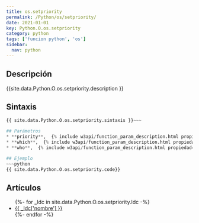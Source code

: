 ```yaml
---
title: os.setpriority
permalink: /Python/os/setpriority/
date: 2021-01-01
key: Python.O.os.setpriority
category: python
tags: ['funcion python', 'os']
sidebar: 
  nav: python
---
```


## Descripción
{{site.data.Python.O.os.setpriority.description }}

## Sintaxis
~~~python
{{ site.data.Python.O.os.setpriority.sintaxis }}~~~

## Parámetros
* **priority**,  {% include w3api/function_param_description.html propiedad=site.data.Python.O.os.setpriority valor="priority" %}
* **which**,  {% include w3api/function_param_description.html propiedad=site.data.Python.O.os.setpriority valor="which" %}
* **who**,  {% include w3api/function_param_description.html propiedad=site.data.Python.O.os.setpriority valor="who" %}

## Ejemplo
~~~python
{{ site.data.Python.O.os.setpriority.code}}
~~~

## Artículos
<ul>
{%- for _ldc in site.data.Python.O.os.setpriority.ldc -%}
   <li>
       <a href="{{_ldc['url'] }}">{{ _ldc['nombre'] }}</a>
   </li>
{%- endfor -%}
</ul>
